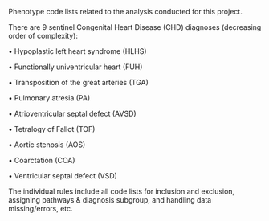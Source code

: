 Phenotype code lists related to the analysis conducted for this project.

There are 9 sentinel Congenital Heart Disease (CHD) diagnoses (decreasing order of complexity):

•	Hypoplastic left heart syndrome (HLHS)

•	Functionally univentricular heart (FUH) 

•	Transposition of the great arteries (TGA)

•	Pulmonary atresia (PA)

•	Atrioventricular septal defect (AVSD)

•	Tetralogy of Fallot (TOF)

•	Aortic stenosis (AOS)

•	Coarctation (COA)

•	Ventricular septal defect (VSD)

The individual rules  include all code lists for inclusion and exclusion, assigning pathways & diagnosis subgroup, and handling data missing/errors, etc.
